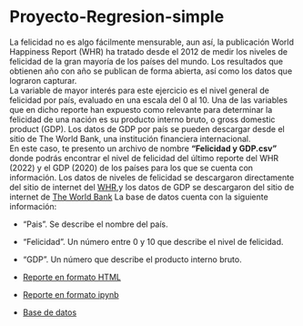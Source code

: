 # Proyecto-Regresion-simple
La felicidad no es algo fácilmente mensurable, aun así, la publicación World Happiness Report 
(WHR) ha tratado desde el 2012 de medir los niveles de felicidad de la gran mayoría de los países 
del mundo. Los resultados que obtienen año con año se publican de forma abierta, así como los 
datos que lograron capturar.  
La variable de mayor interés para este ejercicio es el nivel general de felicidad por país, evaluado 
en una escala del 0 al 10. Una de las variables que en dicho reporte han expuesto como relevante 
para determinar la felicidad de una nación es su producto interno bruto, o gross domestic product 
(GDP). Los datos de GDP por país se pueden descargar desde el sitio de The World Bank, una 
institución financiera internacional.  
En este caso, te presento un archivo de nombre **“Felicidad y GDP.csv”** donde podrás
encontrar el nivel de felicidad del último reporte del WHR (2022) y el GDP (2020) de los países 
para los que se cuenta con información. Los datos de niveles de felicidad se descargaron 
directamente del sitio de internet del [WHR](https://worldhappiness.report/ed/2022/#appendices-and-data),y los datos de GDP se descargaron del sitio de 
internet de [The World Bank](https://data.worldbank.org/indicator/NY.GDP.MKTP.CD)
La base de datos cuenta con la siguiente información: 
- “Pais”. Se describe el nombre del país. 
- “Felicidad”. Un número entre 0 y 10 que describe el nivel de felicidad. 
- “GDP”. Un número que describe el producto interno bruto.
  

- [Reporte en formato HTML](A1.2%641675.html)
- [Reporte en formato ipynb](A1.2%641675.ipynb)
- [Base de datos](Felicidad%y%GDP.csv)
